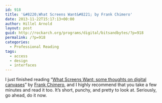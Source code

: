 ```yaml
---
id: 918
title: '&#8220;What Screens Want&#8221; by Frank Chimero'
date: 2013-11-22T15:17:13+00:00
author: Hillel Arnold
layout: post
guid: http://rockarch.org/programs/digital/bitsandbytes/?p=918
permalink: /?p=918
categories:
  - Professional Reading
tags:
  - access
  - design
  - interfaces
---
```

I just finished reading &#8220;[What Screens Want: some thoughts on digital canvases](http://frankchimero.com/what-screens-want/)&#8221; by [Frank Chimero](http://www.frankchimero.com/), and I highly recommend that you take a few minutes and read it too. It&#8217;s short, punchy, and pretty to look at. Seriously, go ahead, do it now.